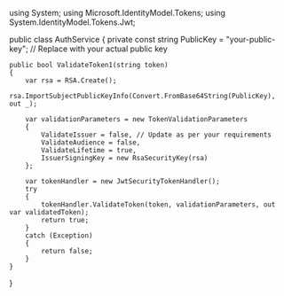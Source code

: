 using System;
using Microsoft.IdentityModel.Tokens;
using System.IdentityModel.Tokens.Jwt;

public class AuthService
{
private const string PublicKey = "your-public-key"; // Replace with your actual public key

    public bool ValidateToken1(string token)
    {
        var rsa = RSA.Create();
        rsa.ImportSubjectPublicKeyInfo(Convert.FromBase64String(PublicKey), out _);

        var validationParameters = new TokenValidationParameters
        {
            ValidateIssuer = false, // Update as per your requirements
            ValidateAudience = false,
            ValidateLifetime = true,
            IssuerSigningKey = new RsaSecurityKey(rsa)
        };

        var tokenHandler = new JwtSecurityTokenHandler();
        try
        {
            tokenHandler.ValidateToken(token, validationParameters, out var validatedToken);
            return true;
        }
        catch (Exception)
        {
            return false;
        }
    }

}
